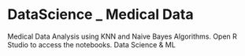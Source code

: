 # DataScience _ Medical Data
Medical Data Analysis using KNN and Naive Bayes Algorithms. Open R Studio to access the notebooks.
Data Science &amp; ML
